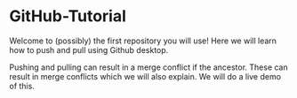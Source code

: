 # GitHub-Tutorial

Welcome to (possibly) the first repository you will use! Here we will learn how to push and pull using Github desktop. 

Pushing and pulling can result in a merge conflict if the ancestor. These can result in merge conflicts which we will also explain. 
We will do a live demo of this.
